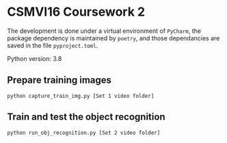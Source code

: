 # CSMVI16 Coursework 2

The development is done under a virtual environment of `PyCharm`, the package dependency is maintained by `poetry`, and those dependancies are saved in the file `pyproject.toml`.

Python version: 3.8

## Prepare training images
`python capture_train_img.py [Set 1 video folder]`

## Train and test the object recognition
`python run_obj_recognition.py [Set 2 video folder]`